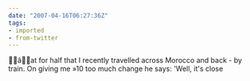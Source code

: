 ```yaml
---
date: "2007-04-16T06:27:36Z"
tags:
- imported
- from-twitter
---
```

 âat for half that I recently travelled across Morocco and back - by train. On giving me »10 too much change he says: 'Well, it's close 
